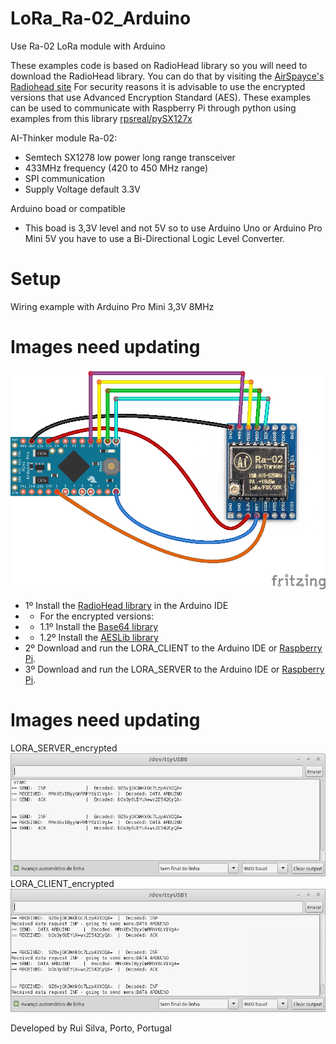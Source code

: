 # LoRa_Ra-02_Arduino
Use Ra-02 LoRa module with Arduino 

These examples code is based on RadioHead library so you will need to download the RadioHead library. 
You can do that by visiting the [AirSpayce's Radiohead site](http://www.airspayce.com/mikem/arduino/RadioHead/)
For security reasons it is advisable to use the encrypted versions that use Advanced Encryption Standard (AES).
These examples can be used to communicate with Raspberry Pi through python using examples from this library [rpsreal/pySX127x](https://github.com/rpsreal/pySX127x)

AI-Thinker module Ra-02:
 - Semtech SX1278 low power long range transceiver
 - 433MHz frequency (420 to 450 MHz range)
 - SPI communication
 - Supply Voltage default 3.3V

Arduino boad or compatible
 - This boad is 3,3V level and not 5V so to use Arduino Uno or Arduino Pro Mini 5V you have to use a Bi-Directional Logic Level Converter.

# Setup

 Wiring example with Arduino Pro Mini 3,3V 8MHz
# Images need updating	
 ![wiring_img](./wiring.png)
 
 
* 1º Install the [RadioHead library](http://www.airspayce.com/mikem/arduino/RadioHead/) in the Arduino IDE
* *	For the encrypted versions:
* *	1.1º Install the [Base64 library](https://github.com/adamvr/arduino-base64)
* *	1.2º Install the [AESLib library](https://github.com/DavyLandman/AESLib)
* 2º Download and run the LORA_CLIENT to the Arduino IDE or [Raspberry Pi](https://github.com/rpsreal/pySX127x).
* 3º Download and run the LORA_SERVER to the Arduino IDE or [Raspberry Pi](https://github.com/rpsreal/pySX127x).
 
 # Images need updating
 LORA_SERVER_encrypted
  ![serial_server_img](./serial_server.png)
 LORA_CLIENT_encrypted
  ![serial_client_img](./serial_client.png)

 
 Developed by Rui Silva, Porto, Portugal
